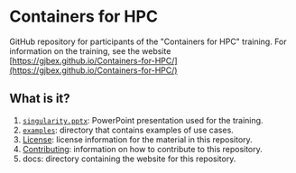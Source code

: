 # Containers for HPC

GitHub repository for participants of the "Containers for HPC" training.
For information on the training, see the website
[https://gjbex.github.io/Containers-for-HPC/](https://gjbex.github.io/Containers-for-HPC/)


## What is it?

1. [`singularity.pptx`](singularity.pptx): PowerPoint presentation used for
   the training.
1. [`examples`](examples): directory that contains examples of use cases.
1. [License](LICENSE): license information for the material in this repository.
1. [Contributing](CONTRIBUTING.md): information on how to contribute to this
   repository.
1. docs: directory containing the website for this repository.
